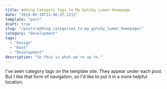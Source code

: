 ```yaml
---
title: Adding Category Tags to My Gatsby Lumen Homepage.
date: "2019-06-18T23:46:37.121Z"
template: "post"
draft: true
slug: "/posts/adding_categories_to_my_gatsby_lumen_homepage/"
category: "Development"
tags:
  - "Design"
  - "Rant"
  - "Development"
description: "So this is what we're up to."
---
```


I've seen category tags on the template site. They appear under each post. But I like that form of navigation, so I'd like to put it in a more helpful location.
